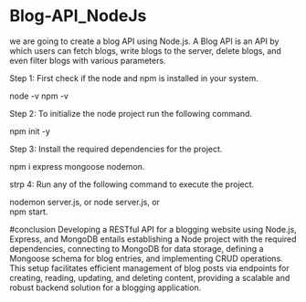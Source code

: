 # Blog-API_NodeJs
we are going to create a blog API using Node.js. A Blog API is an API by which users can fetch blogs, write blogs to the server, delete blogs, and even filter blogs with various parameters.

Step 1: First check if the node and npm is installed in your system.

node -v 
npm -v

Step 2: To initialize the node project run the following command.

npm init -y

Step 3: Install the required dependencies for the project.

npm i express mongoose nodemon.

strp 4: Run any of the following command to execute the project.

nodemon server.js, 
      or
node server.js,
      or    
npm start.

#conclusion
Developing a RESTful API for a blogging website using Node.js, Express, and MongoDB entails establishing a Node project with the required dependencies, connecting to MongoDB for data storage, defining a Mongoose schema for blog entries, and implementing CRUD operations. This setup facilitates efficient management of blog posts via endpoints for creating, reading, updating, and deleting content, providing a scalable and robust backend solution for a blogging application.
